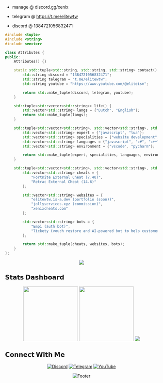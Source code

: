 - manage @ discord.gg/xenix

- telegram @ https://t.me/elitewtw

- discord @ 1384721056832471

```cpp
#include <tuple>
#include <string>
#include <vector>

class Attributes {
public:
    Attributes() {}

    static std::tuple<std::string, std::string, std::string> contact() {
        std::string discord = "1384721056832471";
        std::string telegram = "t.me/elitewtw";
        std::string youtube = "https://www.youtube.com/@eliteism";

        return std::make_tuple(discord, telegram, youtube);
    }

    std::tuple<std::vector<std::string>> life() {
        std::vector<std::string> langs = {"Dutch", "English"};
        return std::make_tuple(langs);
    }

    std::tuple<std::vector<std::string>, std::vector<std::string>, std::vector<std::string>, std::vector<std::string>> coding() {
        std::vector<std::string> expert = {"javascript", "lua"};
        std::vector<std::string> specialities = {"website development", "fast learner", "sports"};
        std::vector<std::string> languages = {"javascript", "c#", "c++", "python", "lua", "html", "css"};
        std::vector<std::string> environment = {"vscode", "pycharm"};

        return std::make_tuple(expert, specialities, languages, environment);
    }

    std::tuple<std::vector<std::string>, std::vector<std::string>, std::vector<std::string>> projects() {
        std::vector<std::string> cheats = {
            "Fortnite External Cheat (7.40)",
            "Retrac External Cheat (14.6)"
        };

        std::vector<std::string> websites = {
            "elitewtw.is-a.dev (portfolio (soon))",
            "jollyservices.xyz (commission)",
            "xenixcheats.com"
        };

        std::vector<std::string> bots = {
            "Empi (auth bot)",
            "Tickety (vouch restore and AI-powered bot to help customers)"
        };

        return std::make_tuple(cheats, websites, bots);
    }
};
```

<div align="center">
  <img src="https://skillicons.dev/icons?i=js,lua,cpp,cs,python,html,css,vscode,pycharm,github&perline=10" />
</div>

## 𝗦𝘁𝗮𝘁𝘀 𝗗𝗮𝘀𝗵𝗯𝗼𝗮𝗿𝗱
<div align="center">
  
  <img height="180em" src="https://github-readme-stats.vercel.app/api?username=elitewtw&show_icons=true&theme=tokyonight&include_all_commits=true" />
  <img height="180em" src="https://github-readme-stats.vercel.app/api/top-langs/?username=elitewtw&layout=compact&theme=tokyonight" />
  <img src="https://streak-stats.demolab.com?user=elitewtw&theme=tokyonight" />

</div>

## 𝗖𝗼𝗻𝗻𝗲𝗰𝘁 𝗪𝗶𝘁𝗵 𝗠𝗲
<div align="center">
  
  [![Discord](https://img.shields.io/badge/-@xenix.gg-5865F2?style=for-the-badge&logo=discord&logoColor=white)](https://discord.gg/xenix)
  [![Telegram](https://img.shields.io/badge/-@elitewtw-26A5E4?style=for-the-badge&logo=telegram&logoColor=white)](https://t.me/elitewtw)
  [![YouTube](https://img.shields.io/badge/-@eliteism-FF0000?style=for-the-badge&logo=youtube&logoColor=white)](https://youtube.com/@eliteism)

</div>

<div align="center">
  
  ![Footer](https://capsule-render.vercel.app/api?type=waving&color=gradient&height=100&section=footer)

</div>
